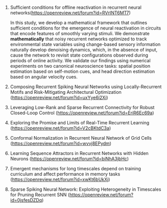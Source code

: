 1. Sufficient conditions for offline reactivation in recurrent neural networks(https://openreview.net/forum?id=RVrINT6MT7)

    In this study, we develop a mathematical framework that outlines sufficient conditions for the emergence of neural reactivation in circuits that encode features of smoothly varying stimuli. 
    We demonstrate **mathematically** that noisy recurrent networks optimized to track environmental state variables using change-based sensory information naturally develop denoising dynamics, which, in the absence of input, cause the network to revisit state configurations observed during periods of online activity. 
    We validate our findings using numerical experiments on two canonical neuroscience tasks: spatial position estimation based on self-motion cues, and head direction estimation based on angular velocity cues. 

    

2. Composing Recurrent Spiking Neural Networks using Locally-Recurrent Motifs and Risk-Mitigating Architectural Optimization (https://openreview.net/forum?id=uxYye6i2Xi)



3. Leveraging Low-Rank and Sparse Recurrent Connectivity for Robust Closed-Loop Control (https://openreview.net/forum?id=EriR6Ec69a)



4. Exploring the Promise and Limits of Real-Time Recurrent Learning (https://openreview.net/forum?id=V2cBKtdC3a)



5. Conformal Normalization in Recurrent Neural Network of Grid Cells (https://openreview.net/forum?id=wvvj8EPydm)



6. Learning Sequence Attractors in Recurrent Networks with Hidden Neurons (https://openreview.net/forum?id=biNhA3jbHc)



7. Emergent mechanisms for long timescales depend on training curriculum and affect performance in memory tasks (https://openreview.net/forum?id=xwKt6bUkXj)



8. Sparse Spiking Neural Network: Exploiting Heterogeneity in Timescales for Pruning Recurrent SNN (https://openreview.net/forum?id=0jsfesDZDq)


